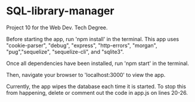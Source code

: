 # SQL-library-manager
 Project 10 for the Web Dev. Tech Degree.

Before starting the app, run 'npm install' in the terminal. This app uses "cookie-parser", "debug", "express", "http-errors", "morgan", "pug","sequelize", "sequelize-cli", and "sqlite3".

Once all dependencies have been installed, run 'npm start' in the terminal.

Then, navigate your browser to 'localhost:3000' to view the app.

Currently, the app wipes the database each time it is started. To stop this from happening, delete or comment out the code in app.js on lines 20-26. 


